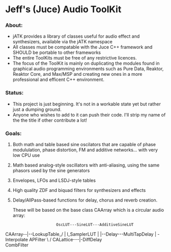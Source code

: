 # Jeff's (Juce) Audio ToolKit

### About: ###
* jATK provides a library of classes useful for audio effect and synthesizers, available via the jATK namespace
* All classes must be compatable with the Juce C++ framework and SHOULD be portable to other frameworks
* The entire ToolKits must be free of any restrictive licences.
* The focus of the ToolKit is mainly on duplicating the modules found in graphical audio programming environments such as Pure Data, Reaktor, Reaktor Core, and Max/MSP and creating new ones in a more professional and efficent C++ environment.

### Status: ###
* This project is just beginning. It's not in a workable state yet but rather just a dumping ground.
* Anyone who wishes to add to it can push their code. I'll strip my name of the the title if other contribute a lot! 

### Goals: ###
1) Both math and table based sine oscilators that are capable of phase modululation, phase distortion, FM and additive networks... with very low CPU use

2) Math based analog-style oscillators with anti-aliasing, using the same phasors used by the sine generators

3) Envelopes, LFOs and LSDJ-style tables

4) High quality ZDF and biquad filters for synthesizers and effects

5) Delay/AllPass-based functions for delay, chorus and reverb creation.

   These will be based on the base class CAArray which is a circular audio array:

 
                          OscLUT---SineLUT---AdditiveSineLUT
 CAArray--|--LookupTable_/
          |              l_SamplerLUT
          |
          |--Delay---MultiTapDelay
          |
          \-Interpolate   APFilter
           \             /
            CALattice---|-DiffDelay
                         \
                          CombFilter
